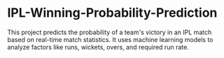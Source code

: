 # IPL-Winning-Probability-Prediction
This project predicts the probability of a team's victory in an IPL match based on real-time match statistics. It uses machine learning models to analyze factors like runs, wickets, overs, and required run rate.
